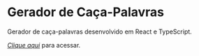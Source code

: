 # Gerador de Caça-Palavras

Gerador de caça-palavras desenvolvido em React e TypeScript.

*[Clique aqui]()* para acessar.
